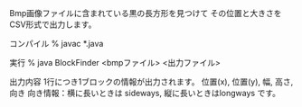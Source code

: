 Bmp画像ファイルに含まれている黒の長方形を見つけて
その位置と大きさをCSV形式で出力します。

コンパイル
 % javac *.java
 
実行
 % java BlockFinder <bmpファイル> <出力ファイル>
 
出力内容
 1行につき1ブロックの情報が出力されます。
 位置(x), 位置(y), 幅, 高さ, 向き
 向き情報：横に長いときは sideways, 縦に長いときはlongways です。
